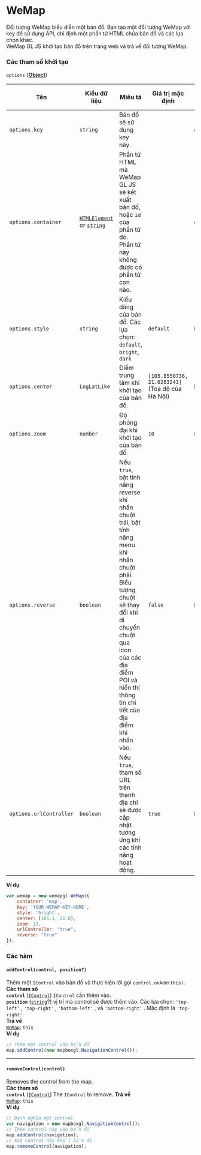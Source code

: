 # WeMap

Đối tượng WeMap biểu diễn một bản đồ. Bạn tạo một đối tượng WeMap với key để sử dụng API, chỉ định một phần tử HTML chứa bản đồ và các lựa chọn khác.  
WeMap GL JS khởi tạo bản đồ trên trang web và trả về đối tượng WeMap.

### Các tham số khởi tạo

`options` (**[Object]()**)

| Tên | Kiểu dữ liệu | Miêu tả | Giá trị mặc định | Bắt buộc có?
| ------------ | ------------ | ------------ | ------------ | ------------ 
| `options.key` | `string` | Bản đồ sẽ sử dụng key này. | | có
| `options.container` | [`HTMLElement`](https://developer.mozilla.org/docs/Web/HTML/Element) or [`string`](https://developer.mozilla.org/docs/Web/JavaScript/Reference/Global_Objects/String) | Phần tử HTML mà WeMap GL JS sẽ kết xuất bản đồ, hoặc `id` của phần tử đó. Phần tử này không được có phần tử con nào. | | có
| `options.style` | `string` | Kiểu dáng của bản đồ. Các lựa chọn: `default`, `bright`, `dark` | `default` | không
| `options.center` | `LngLatLike` | Điểm trung tâm khi khởi tạo của bản đồ. | `[105.8550736, 21.0283243]` (Toạ độ của Hà Nội) | không
| `options.zoom` | `number` | Độ phóng đại khi khởi tạo của bản đồ | `10` | no
| `options.reverse` | `boolean` | Nếu `true`, bật tính năng reverse khi nhấn chuột trái, bật tính năng menu khi nhấn chuột phải. Biểu tượng chuột sẽ thay đổi khi di chuyển chuột qua icon của các địa điểm POI và hiển thị thông tin chi tiết của địa điểm khi nhấn vào. | `false` | không
| `options.urlController` | `boolean` | Nếu `true`, tham số URL trên thanh địa chỉ sẽ được cập nhật tương ứng khi các tính năng hoạt động. | `true` | không

**Ví dụ**
```javascript
var wemap = new wemapgl.WeMap({
    container: 'map',
    key: 'YOUR-WEMAP-KEY-HERE',
    style: 'bright',
    center: [105.1, 21.0],
    zoom: 13,
    urlController: "true",
    reverse: "true"
});
```
### Các hàm

#### `addControl(control, position?)`  
Thêm một `IControl` vào bản đồ và thực hiện lời gọi `control.onAdd(this)`.  
**Các tham số**  
**`control`** ([`IControl`]()) `IControl` cần thêm vào.  
**`position`** ([`string`]()?) vị trí mà control sẽ được thêm vào. Các lựa chọn: `'top-left'` , `'top-right'` , `'bottom-left'` , và `'bottom-right'` . Mặc định là `'top-right'`.  
**Trả về**  
[`WeMap`](#wemap): `this`  
**Ví dụ**

```javascript
// Thêm một control vào bản đồ
map.addControl(new mapboxgl.NavigationControl());
```

---

#### `removeControl(control)`  
Removes the control from the map.  
**Các tham số**  
**`control`** ([`IControl`]()) The `IControl` to remove.
**Trả về**  
[`WeMap`](#wemap): `this`  
**Ví dụ**  

```javascript
// Định nghĩa một control
var navigation = new mapboxgl.NavigationControl();
// Thêm control này vào bản đồ
map.addControl(navigation);
// Xoá control này khỏi bản đò
map.removeControl(navigation);
```